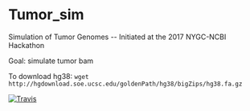 # Tumor_sim
Simulation of Tumor Genomes -- Initiated at the 2017 NYGC-NCBI Hackathon


Goal: simulate tumor bam


To download hg38: `wget  http://hgdownload.soe.ucsc.edu/goldenPath/hg38/bigZips/hg38.fa.gz
`

[![Travis](https://api.travis-ci.org/NCBI-Hackathons/Tumor_sim.svg?branch=master)](https://travis-ci.org/NCBI-Hackathons/Tumor_sim)
